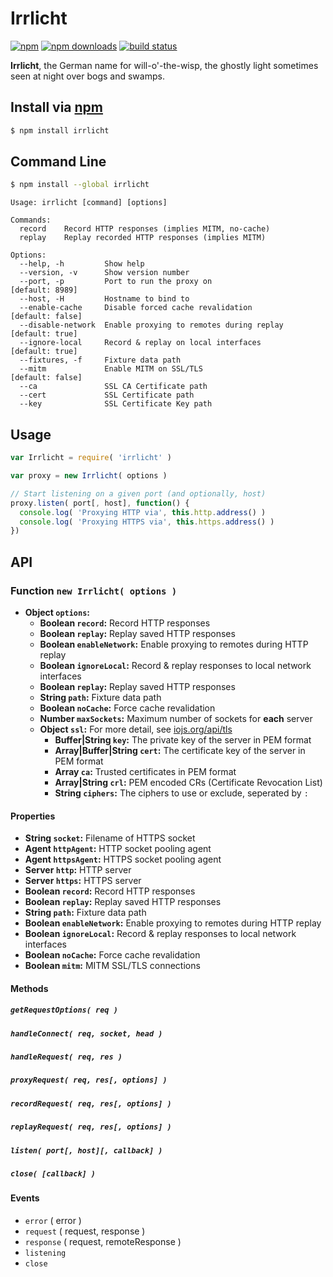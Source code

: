 # Irrlicht
[![npm](https://img.shields.io/npm/v/irrlicht.svg?style=flat-square)](https://npmjs.com/irrlicht)
[![npm downloads](https://img.shields.io/npm/dm/irrlicht.svg?style=flat-square)](https://npmjs.com/irrlicht)
[![build status](https://img.shields.io/travis/jhermsmeier/node-irrlicht.svg?style=flat-square)](https://travis-ci.org/jhermsmeier/node-irrlicht)

**Irrlicht**, the German name for will-o'-the-wisp,
the ghostly light sometimes seen at night over bogs and swamps.

## Install via [npm](https://npmjs.com)

```sh
$ npm install irrlicht
```

## Command Line

```sh
$ npm install --global irrlicht
```

```
Usage: irrlicht [command] [options]

Commands:
  record    Record HTTP responses (implies MITM, no-cache)
  replay    Replay recorded HTTP responses (implies MITM)

Options:
  --help, -h         Show help
  --version, -v      Show version number
  --port, -p         Port to run the proxy on                    [default: 8989]
  --host, -H         Hostname to bind to
  --enable-cache     Disable forced cache revalidation          [default: false]
  --disable-network  Enable proxying to remotes during replay    [default: true]
  --ignore-local     Record & replay on local interfaces         [default: true]
  --fixtures, -f     Fixture data path
  --mitm             Enable MITM on SSL/TLS                     [default: false]
  --ca               SSL CA Certificate path
  --cert             SSL Certificate path
  --key              SSL Certificate Key path
```

## Usage

```js
var Irrlicht = require( 'irrlicht' )
```

```js
var proxy = new Irrlicht( options )
```

```js
// Start listening on a given port (and optionally, host)
proxy.listen( port[, host], function() {
  console.log( 'Proxying HTTP via', this.http.address() )
  console.log( 'Proxying HTTPS via', this.https.address() )
})
```

## API

### Function `new Irrlicht( options )`

- **Object `options`:**
  - **Boolean `record`:** Record HTTP responses
  - **Boolean `replay`:** Replay saved HTTP responses
  - **Boolean `enableNetwork`:** Enable proxying to remotes during HTTP replay
  - **Boolean `ignoreLocal`:** Record & replay responses to local network interfaces
  - **Boolean `replay`:** Replay saved HTTP responses
  - **String `path`:** Fixture data path
  - **Boolean `noCache`:** Force cache revalidation
  - **Number `maxSockets`:** Maximum number of sockets for **each** server
  - **Object `ssl`:** For more detail, see [iojs.org/api/tls](https://iojs.org/api/tls.html#tls_tls_createserver_options_secureconnectionlistener)
    - **Buffer|String `key`:** The private key of the server in PEM format
    - **Array|Buffer|String `cert`:** The certificate key of the server in PEM format
    - **Array `ca`:** Trusted certificates in PEM format
    - **Array|String `crl`:** PEM encoded CRs (Certificate Revocation List)
    - **String `ciphers`:** The ciphers to use or exclude, seperated by `:`

#### Properties

- **String `socket`:** Filename of HTTPS socket
- **Agent `httpAgent`:** HTTP socket pooling agent
- **Agent `httpsAgent`:** HTTPS socket pooling agent
- **Server `http`:** HTTP server
- **Server `https`:** HTTPS server
- **Boolean `record`:** Record HTTP responses
- **Boolean `replay`:** Replay saved HTTP responses
- **String `path`:** Fixture data path
- **Boolean `enableNetwork`:** Enable proxying to remotes during HTTP replay
- **Boolean `ignoreLocal`:** Record & replay responses to local network interfaces
- **Boolean `noCache`:** Force cache revalidation
- **Boolean `mitm`:** MITM SSL/TLS connections

#### Methods

##### `getRequestOptions( req )`
##### `handleConnect( req, socket, head )`
##### `handleRequest( req, res )`
##### `proxyRequest( req, res[, options] )`
##### `recordRequest( req, res[, options] )`
##### `replayRequest( req, res[, options] )`
##### `listen( port[, host][, callback] )`
##### `close( [callback] )`

#### Events

- `error` ( error )
- `request` ( request, response )
- `response` ( request, remoteResponse )
- `listening`
- `close`
